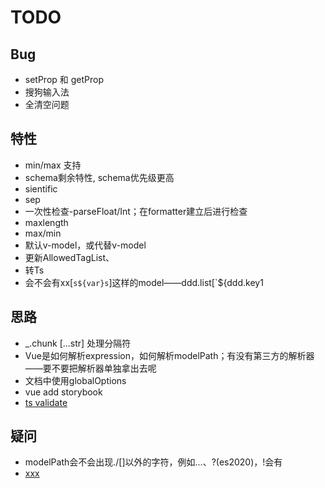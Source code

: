 # TODO

## Bug

+ setProp 和 getProp
+ 搜狗输入法
+ 全清空问题

## 特性

+ min/max 支持
+ schema剩余特性, schema优先级更高
+ sientific
+ sep
+ 一次性检查-parseFloat/Int；在formatter建立后进行检查
+ maxlength
+ max/min
+ 默认v-model，或代替v-model
+ 更新AllowedTagList、
+ 转Ts
+ 会不会有xx[``s${var}s``]这样的model——ddd.list[`${ddd.key1

## 思路

+ _.chunk [...str] 处理分隔符
+ Vue是如何解析expression，如何解析modelPath；有没有第三方的解析器——要不要把解析器单独拿出去呢
+ 文档中使用globalOptions
+ vue add storybook
+ [ts validate](https://www.tslang.cn/docs/handbook/namespaces.html)

## 疑问

+ modelPath会不会出现./[]以外的字符，例如...、?(es2020)，!会有
+ [xxx](https://github.com/tuchk4/storybook-readme)

